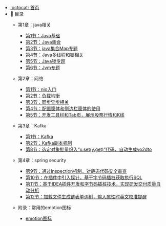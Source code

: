 - [:octocat: 首页](/README)
- 📝 目录
  - 第1章：java相关

    - [第1节：Java基础](/md/blog/java/1-java基础.md)
    - [第2节：Java集合](/md/blog/java/2-java集合.md)
    - [第3节：java集合Map专题](/md/blog/java/2.1-java集合Map专题)
    - [第4节：Java多线程和锁相关](/md/blog/java/3-java多线程和锁相关.md)
    - [第5节：Java锁专题](/md/blog/java/3.1-java锁专题.md)
    - [第6节：Jvm专题](/md/blog/jvm/gc.md)
  - 第2章：网络

    - [第1节：nio入门](/md/blog/netty/nio/nio入门概念.md)
    - [第2节：负载均衡](/md/blog/network/2-负载均衡.md)
    - [第3节：同步异步相关](/md/blog/network/3-同步异步相关.md)
    - [第4节：配置窗体和侧边栏窗体的使用](/md/idea-plugin/2021-11-03-第二节：配置窗体和侧边栏窗体的使用.md)
    - [第5节：开发工具栏和Tab页，展示股票行情和K线](/md/idea-plugin/2021-11-18-第三节：开发工具栏和Tab页展示股票行情和K线.md)
  - 第3章：Kafka

    - [第1节：Kafka](/md/blog/kafka/1-kafka.md)
    - [第2节：Kafka副本机制](/md/blog/kafka/kafka副本机制.md)
    - [第8节：选定对象批量织入“x.set(y.get)”代码，自动生成vo2dto](/md/idea-plugin/2021-12-14-第六节：以织入代码的方式自动处理vo2dto.md)
  - 第4章：spring security

    - [第9节：通过Inspection机制，对静态代码安全审查](/md/idea-plugin/2021-12-22-第7节：通过Inspection机制为静态代码安全审查.md)
    - [第10节：在插件中引入探针，基于字节码插桩获取执行SQL](/md/idea-plugin/2022-01-17-第8节：在插件中引入探针基于字节码插桩获取执行SQL.md)
    - [第11节：基于IDEA插件开发和字节码插桩技术，实现研发交付质量自动分析](/md/idea-plugin/2022-01-22-第9节：加载文件生成链表单词树输入属性时英文校准提醒.md)
    - [第12节：加载文件生成链表单词树，输入属性时英文校准提醒](/md/idea-plugin/2022-01-23-第10节：基于字节码插桩采集数据实现代码交付质量自动分析.md)
  - 附录：常用的emotion图标

    - [emotion图标](/md/emotion.md)
